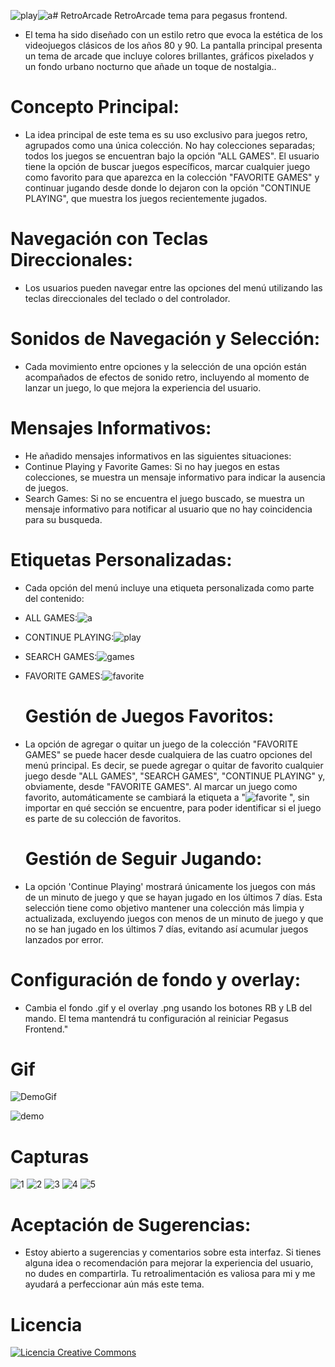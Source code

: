 ![play](https://github.com/user-attachments/assets/164f801c-3287-4410-ac10-8ae91567c83d)![a](https://github.com/user-attachments/assets/7051602f-d154-4abd-a50d-475b524a40e2)# RetroArcade
RetroArcade tema para pegasus frontend.
- El tema ha sido diseñado con un estilo retro que evoca la estética de los videojuegos clásicos de los años 80 y 90. La pantalla principal presenta un tema de arcade que incluye colores brillantes, gráficos pixelados y un fondo urbano nocturno que añade un toque de nostalgia..
# Concepto Principal:
- La idea principal de este tema es su uso exclusivo para juegos retro, agrupados como una única colección. No hay colecciones separadas; todos los juegos se encuentran bajo la opción "ALL GAMES". El usuario tiene la opción de buscar juegos específicos, marcar cualquier juego como favorito para que aparezca en la colección "FAVORITE GAMES" y continuar jugando desde donde lo dejaron con la opción "CONTINUE PLAYING", que muestra los juegos recientemente jugados.
# Navegación con Teclas Direccionales:
- Los usuarios pueden navegar entre las opciones del menú utilizando las teclas direccionales del teclado o del controlador.
# Sonidos de Navegación y Selección:
- Cada movimiento entre opciones y la selección de una opción están acompañados de efectos de sonido retro, incluyendo al momento de lanzar un juego, lo que mejora la experiencia del usuario.
# Mensajes Informativos:
- He añadido mensajes informativos en las siguientes situaciones:
- Continue Playing y Favorite Games: Si no hay juegos en estas colecciones, se muestra un mensaje informativo para indicar la ausencia de juegos.
- Search Games: Si no se encuentra el juego buscado, se muestra un mensaje informativo para notificar al usuario que no hay coincidencia para su busqueda.
# Etiquetas Personalizadas:
- Cada opción del menú incluye una etiqueta personalizada como parte del contenido:
- ALL GAMES:![a](https://github.com/user-attachments/assets/bfe15296-1362-4005-b270-0764cd6f8d91)

- CONTINUE PLAYING:![play](https://github.com/user-attachments/assets/ce015269-765b-46bd-a9ed-f6d9011efb39)

- SEARCH GAMES:![games](https://github.com/user-attachments/assets/b49e2c25-14ce-448c-bae2-bce4e8ee73bf)

- FAVORITE GAMES:![favorite](https://github.com/user-attachments/assets/f2c9d957-6d7f-44f7-9f55-954952918207)


  # Gestión de Juegos Favoritos:
- La opción de agregar o quitar un juego de la colección "FAVORITE GAMES" se puede hacer desde cualquiera de las cuatro opciones del menú principal. Es decir, se puede agregar o quitar de favorito cualquier juego desde "ALL GAMES", "SEARCH GAMES", "CONTINUE PLAYING" y, obviamente, desde "FAVORITE GAMES". Al marcar un juego como favorito, automáticamente se cambiará la etiqueta a "![favorite](https://github.com/user-attachments/assets/d31524f4-7e07-4b94-a92d-8799656d63a3)
", sin importar en qué sección se encuentre, para poder identificar si el juego es parte de su colección de favoritos.
  # Gestión de Seguir Jugando:
- La opción 'Continue Playing' mostrará únicamente los juegos con más de un minuto de juego y que se hayan jugado en los últimos 7 días. Esta selección tiene como objetivo mantener una colección más limpia y actualizada, excluyendo juegos con menos de un minuto de juego y que no se han jugado en los últimos 7 días, evitando así acumular juegos lanzados por error.
 # Configuración de fondo y overlay: 
 - Cambia el fondo .gif y el overlay .png usando los botones RB y LB del mando. El tema mantendrá tu configuración al reiniciar Pegasus Frontend."

# Gif

![DemoGif](https://github.com/user-attachments/assets/65ad33de-6b13-462a-a97a-4b4411386815)

![demo](https://github.com/user-attachments/assets/708ebee0-c1dd-4da3-bcef-23a25dce4a69)

# Capturas

![1](https://github.com/user-attachments/assets/fcd2bc31-90e6-41d1-8930-f3017092f858)
![2](https://github.com/user-attachments/assets/862133f2-3021-495a-abaf-73cb0caf493b)
![3](https://github.com/user-attachments/assets/3377f326-5c23-4035-85b9-6fee43f2b8a8)
![4](https://github.com/user-attachments/assets/62b185ed-7d0b-481b-a5f1-24d2bd786c63)
![5](https://github.com/user-attachments/assets/7795326a-a054-4366-b03f-a2b694249381)

  
# Aceptación de Sugerencias:
- Estoy abierto a sugerencias y comentarios sobre esta interfaz. Si tienes alguna idea o recomendación para mejorar la experiencia del usuario, no dudes en compartirla. Tu retroalimentación es valiosa para mi y me ayudará a perfeccionar aún más este tema.
# Licencia
<a rel="license" href="http://creativecommons.org/licenses/by-nc-sa/4.0/"><img alt="Licencia Creative Commons" style="border-width:0" src="https://i.creativecommons.org/l/by-nc-sa/4.0/88x31.png" /></a><br /><a rel="license" href="http://creativecommons.org/licenses/by-nc-sa/4.0/"></a>
